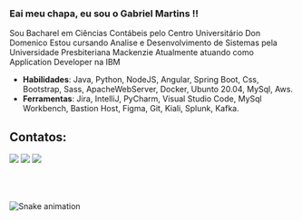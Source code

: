 ### Eai meu chapa, eu sou o Gabriel Martins !!

Sou Bacharel em Ciências Contábeis pelo Centro Universitário Don Domenico
Estou cursando Analise e Desenvolvimento de Sistemas pela Universidade Presbiteriana Mackenzie
Atualmente atuando como Application Developer na IBM


- <b>Habilidades</b>: Java, Python, NodeJS, Angular, Spring Boot, Css, Bootstrap, Sass, ApacheWebServer, Docker, Ubunto 20.04, MySql, Aws.
- <b>Ferramentas</b>: Jira, IntelliJ, PyCharm, Visual Studio Code, MySql Workbench, Bastion Host, Figma, Git, Kiali, Splunk, Kafka. 
    

## Contatos:

<div>
  <a href="https://instagram.com/gbrl_99" target="_blank"><img src="https://img.shields.io/badge/-Instagram-%23E4405F?style=for-the-badge&logo=instagram&logoColor=white" target="_blank"></a>
  <a href = "mailto:dev@gabrielmartins.tech"><img src="https://img.shields.io/badge/Gmail-D14836?style=for-the-badge&logo=gmail&logoColor=white" target="_blank"></a>
  <a href="https://www.linkedin.com/in/gabriel-martins-b017a214b/" target="_blank"><img src="https://img.shields.io/badge/-LinkedIn-%230077B5?style=for-the-badge&logo=linkedin&logoColor=white" target="_blank"></a>   
</div>


<br>
<br>
<br>


![Snake animation](https://github.com/gamartins013/gamartins013/blob/output/github-contribution-grid-snake.svg)


